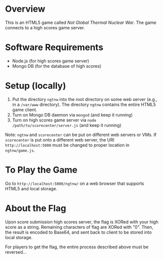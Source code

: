 # Overview
This is an HTML5 game called _Not Global Thermal Nuclear War_.  The game connects to a high scores game server.

# Software Requirements
* Node.js (for high scores game server)
* Mongo DB (for the database of high scores)

# Setup (locally)
1. Put the directory `ngtnw` into the root directory on some web server (e.g., in a `/var/www` directory). The directory `ngtnw` contains the entire HTML5 game client.
2. Turn on Mongo DB daemon via `mongod` (and keep it running)
3. Turn on high scores game server via `node /path/to/scorecenter/server.js` (and keep it running)

Note: `ngtnw` and `scorecenter` can be put on different web servers or VMs.  If `scorecenter` is put onto a different web server, the URI `http://localhost:5000` must be changed to proper location in `ngtnw/game.js`.

# To Play the Game 
Go to `http://localhost:5000/ngtnw/` on a web browser that supports HTML5 and local storage.

# About the Flag
Upon score submission high scores server, the flag is XORed with your high score as a string.  Remaining characters of flag are XORed with "0".  Then, the result is encoded to Base64, and sent back to client to be stored into local storage.

For players to get the flag, the entire process described above must be reversed...
